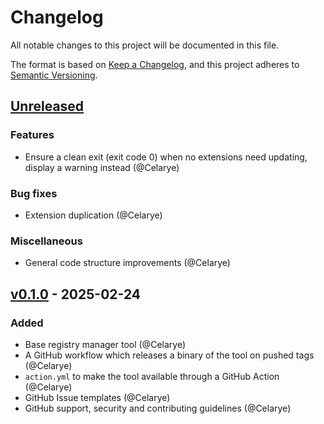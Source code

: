 # Changelog
All notable changes to this project will be documented in this file.

The format is based on [Keep a Changelog](https://keepachangelog.com/en/1.1.0/),
and this project adheres to [Semantic Versioning](https://semver.org/spec/v2.0.0.html).

## [Unreleased]

### Features
- Ensure a clean exit (exit code 0) when no extensions need updating, display a warning instead (@Celarye)

### Bug fixes
- Extension duplication (@Celarye)

### Miscellaneous
- General code structure improvements (@Celarye)

## [v0.1.0] - 2025-02-24

### Added

- Base registry manager tool (@Celarye)
- A GitHub workflow which releases a binary of the tool on pushed tags (@Celarye)
- `action.yml` to make the tool available through a GitHub Action (@Celarye)
- GitHub Issue templates (@Celarye)
- GitHub support, security and contributing guidelines (@Celarye)

[unreleased]: https://github.com/paperback-community/registry-manager/compare/v0.1.0...HEAD
[v0.1.0]: https://github.com/paperback-community/registry-manager/releases/tag/v0.1.0

